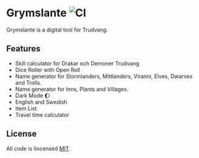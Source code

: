 # Grymslante ![CI](https://github.com/syradar/grymslante/workflows/CI/badge.svg)

Grymslante is a digital tool for Trudvang.

## Features

- Skill calculator for Drakar och Demoner Trudvang
- Dice Roller with Open Roll
- Name generator for Stormlanders, Mittlanders, Viranni, Elves, Dwarves and Trolls.
- Name generator for Inns, Plants and Villages.
- Dark Mode :moon:
- English and Swedish
- Item List
- Travel time calculator

## License

All code is lincensed [MIT](https://github.com/syradar/grymslante/blob/master/LICENSE).
